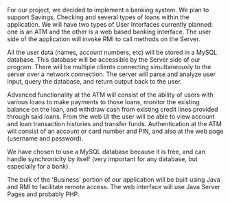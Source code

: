 For our project, we decided to implement a banking system. We plan to support Savings, Checking and several types of loans within the application. We will have two types of User Interfaces currently planned: one is an ATM and the other is a web based banking interface. The user side of the application will invoke RMI to call methods on the Server.

All the user data (names, account numbers, etc) will be stored in a MySQL database. This database will be accessible by the Server side of our program. There will be multiple clients connecting simultaneously to the server over a network connection. The server will parse and analyze user input, query the database, and return output back to the user.

Advanced functionality at the ATM will consist of the ability of users with various loans to make payments to those loans, monitor the existing balance on the loan, and withdraw cash from existing credit lines provided through said loans. From the web UI the user will be able to view account and loan transaction histories and transfer funds. Authentication at the ATM will consist of an account or card number and PIN, and also at the web page (username and password).

We have chosen to use a MySQL database because it is free, and can handle synchronicity by itself (very important for any database, but especially for a bank).

The bulk of the 'Business' portion of our application will be built using Java and RMI to facilitate remote access. The web interface will use Java Server Pages and probably PHP.